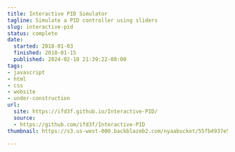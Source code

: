 ```yaml
---
title: Interactive PID Simulator
tagline: Simulate a PID controller using sliders
slug: interactive-pid
status: complete
date:
  started: 2018-01-03
  finished: 2018-01-15
  published: 2024-02-10 21:39:22-08:00
tags:
- javascript
- html
- css
- website
- under-construction
url:
  site: https://ifd3f.github.io/Interactive-PID/
  source:
  - https://github.com/ifd3f/Interactive-PID
thumbnail: https://s3.us-west-000.backblazeb2.com/nyaabucket/55fb4937e5bb41eb6fb3dcd1085856d3d12036bfd2f1adb36b25ce178023f049/chart.png

---
```


